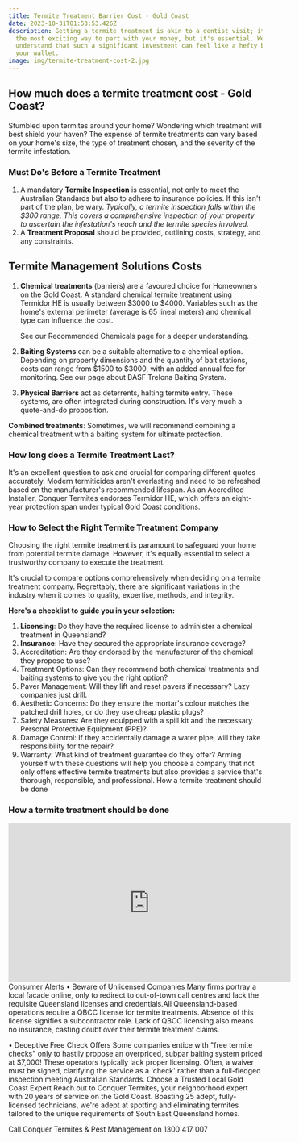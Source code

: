 ```yaml
---
title: Termite Treatment Barrier Cost - Gold Coast
date: 2023-10-31T01:53:53.426Z
description: Getting a termite treatment is akin to a dentist visit; it's not
  the most exciting way to part with your money, but it's essential. We
  understand that such a significant investment can feel like a hefty blow to
  your wallet.
image: img/termite-treatment-cost-2.jpg
---
```

## How much does a termite treatment cost - Gold Coast?

Stumbled upon termites around your home? Wondering which treatment will best shield your haven?
The expense of termite treatments can vary based on your home's size, the type of treatment chosen, and the severity of the termite infestation.

### Must Do's Before a Termite Treatment

1. A mandatory **Termite Inspection** is essential, not only to meet the Australian Standards but also to adhere to insurance policies. If this isn't part of the plan, be wary.
   *Typically, a termite inspection falls within the $300 range. This covers a comprehensive inspection of your property to ascertain the infestation's reach and the termite species involved.*
2. A **Treatment Proposal** should be provided, outlining costs, strategy, and any constraints. 

## Termite Management Solutions Costs

1. **Chemical treatments** (barriers) are a favoured choice for Homeowners on the Gold Coast. A standard chemical termite treatment using Termidor HE is usually between $3000 to $4000. Variables such as the home's external perimeter (average is 65 lineal meters) and chemical type can influence the cost. 

   See our Recommended Chemicals page for a deeper understanding.
2. **Baiting Systems** can be a suitable alternative to a chemical option. Depending on property dimensions and the quantity of bait stations, costs can range from $1500 to $3000, with an added annual fee for monitoring. See our page about BASF Trelona Baiting System.
3. **Physical Barriers** act as deterrents, halting termite entry. These systems, are often integrated during construction. It's very much a quote-and-do proposition. 

**Combined treatments**: Sometimes, we will recommend combining a chemical treatment with a baiting system for ultimate protection.

### How long does a Termite Treatment Last?

It's an excellent question to ask and crucial for comparing different quotes accurately. Modern termiticides aren't everlasting and need to be refreshed based on the manufacturer's recommended lifespan.
   As an Accredited Installer, Conquer Termites endorses Termidor HE, which offers an eight-year protection span under typical Gold Coast conditions.

### How to Select the Right Termite Treatment Company

Choosing the right termite treatment is paramount to safeguard your home from potential termite damage. However, it's equally essential to select a trustworthy company to execute the treatment.

It's crucial to compare options comprehensively when deciding on a termite treatment company. Regrettably, there are significant variations in the industry when it comes to quality, expertise, methods, and integrity.


**Here's a checklist to guide you in your selection:**

1. **Licensing**: Do they have the required license to administer a chemical treatment in Queensland?
2. **Insurance**: Have they secured the appropriate insurance coverage?
3. Accreditation: Are they endorsed by the manufacturer of the chemical they propose to use?
4. Treatment Options: Can they recommend both chemical treatments and baiting systems to give you the right option?
5. Paver Management: Will they lift and reset pavers if necessary? Lazy companies just drill.
6. Aesthetic Concerns: Do they ensure the mortar's colour matches the patched drill holes, or do they use cheap plastic plugs?
7. Safety Measures: Are they equipped with a spill kit and the necessary Personal Protective Equipment (PPE)?
8. Damage Control: If they accidentally damage a water pipe, will they take responsibility for the repair?
9. Warranty: What kind of treatment guarantee do they offer?
   Arming yourself with these questions will help you choose a company that not only offers effective termite treatments but also provides a service that's thorough, responsible, and professional.
   How a termite treatment should be done

### How a termite treatment should be done

<iframe width="560" height="315" src="https://www.youtube.com/embed/jX0IASCNbSA?si=wChTViGOM20O9Amt" title="YouTube video player" frameborder="0" allow="accelerometer; autoplay; clipboard-write; encrypted-media; gyroscope; picture-in-picture; web-share" allowfullscreen></iframe>Consumer Alerts
•	Beware of Unlicensed Companies
Many firms portray a local facade online, only to redirect to out-of-town call centres and lack the requisite Queensland licenses and credentials.All Queensland-based operations require a QBCC license for termite treatments. 
Absence of this license signifies a subcontractor role. Lack of QBCC licensing also means no insurance, casting doubt over their termite treatment claims.
 
•	Deceptive Free Check Offers
Some companies entice with "free termite checks" only to hastily propose an overpriced, subpar baiting system priced at $7,000! These operators typically lack proper licensing.
Often, a waiver must be signed, clarifying the service as a 'check' rather than a full-fledged inspection meeting Australian Standards.
Choose a Trusted Local Gold Coast Expert
Reach out to Conquer Termites, your neighborhood expert with 20 years of service on the Gold Coast. Boasting 25 adept, fully-licensed technicians, we're adept at spotting and eliminating termites tailored to the unique requirements of South East Queensland homes.
 
Call Conquer Termites & Pest Management on 1300 417 007